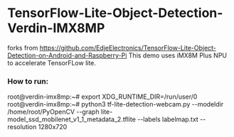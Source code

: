 # TensorFlow-Lite-Object-Detection-Verdin-IMX8MP
forks from https://github.com/EdjeElectronics/TensorFlow-Lite-Object-Detection-on-Android-and-Raspberry-Pi
This demo uses iMX8M Plus NPU to accelerate TensorFLow lite.

### How to run: ###

root@verdin-imx8mp:~# export XDG_RUNTIME_DIR=/run/user/0
root@verdin-imx8mp:~# python3 tf-lite-detection-webcam.py --modeldir /home/root/PyOpenCV --graph lite-model_ssd_mobilenet_v1_1_metadata_2.tflite --labels labelmap.txt --resolution 1280x720
